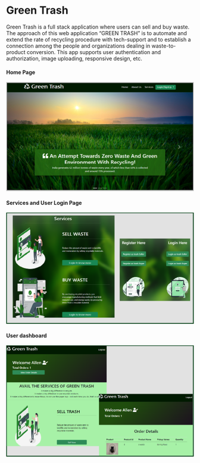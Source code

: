 <h1>Green Trash</h1>

<p>Green Trash is a full stack application where users can sell and buy waste. The approach of this web application “GREEN TRASH” is to automate and extend the rate of recycling procedure with tech-support and to establish a connection among the people and organizations dealing in waste-to-product conversion. This app supports user authentication and authorization, image uploading, responsive design, etc.</p>

<h4>Home Page</h4>

<img src="/images/img1.png" width="800" />

<h4>Services and User Login Page</h4>

<img src="/images/img2.png" width="800" />

<h4>User dashboard</h4>

<img src="/images/img3.png" width="800" />
